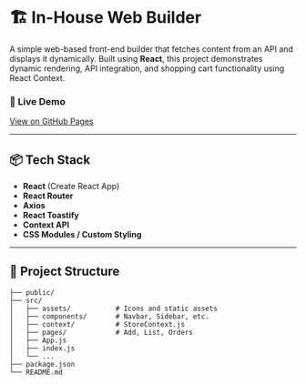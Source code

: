 # 🏗️ In-House Web Builder

A simple web-based front-end builder that fetches content from an API and displays it dynamically. Built using **React**, this project demonstrates dynamic rendering, API integration, and shopping cart functionality using React Context.

### 🚀 Live Demo
[View on GitHub Pages](https://nic-afterdark.github.io/-In-House-Web-Builder/)

---

## 📦 Tech Stack

- **React** (Create React App)
- **React Router**
- **Axios**
- **React Toastify**
- **Context API**
- **CSS Modules / Custom Styling**

---

## 📁 Project Structure

```plaintext
├── public/
├── src/
│   ├── assets/           # Icons and static assets
│   ├── components/       # Navbar, Sidebar, etc.
│   ├── context/          # StoreContext.js
│   ├── pages/            # Add, List, Orders
│   ├── App.js
│   ├── index.js
│   └── ...
├── package.json
└── README.md

